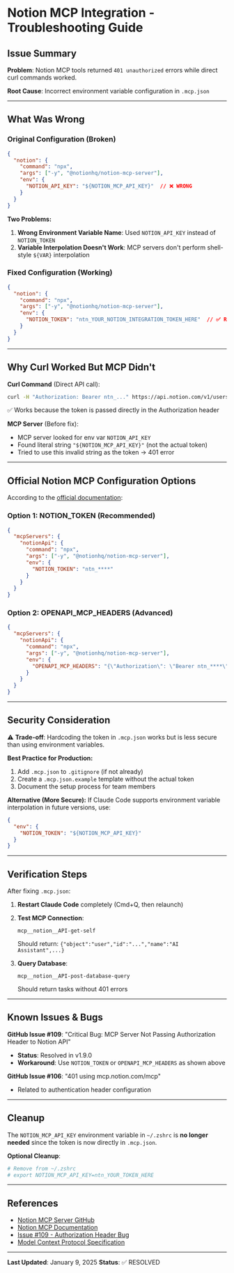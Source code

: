 # Notion MCP Integration - Troubleshooting Guide

## Issue Summary

**Problem**: Notion MCP tools returned `401 unauthorized` errors while direct curl commands worked.

**Root Cause**: Incorrect environment variable configuration in `.mcp.json`

---

## What Was Wrong

### Original Configuration (Broken)
```json
{
  "notion": {
    "command": "npx",
    "args": ["-y", "@notionhq/notion-mcp-server"],
    "env": {
      "NOTION_API_KEY": "${NOTION_MCP_API_KEY}"  // ❌ WRONG
    }
  }
}
```

**Two Problems:**
1. **Wrong Environment Variable Name**: Used `NOTION_API_KEY` instead of `NOTION_TOKEN`
2. **Variable Interpolation Doesn't Work**: MCP servers don't perform shell-style `${VAR}` interpolation

### Fixed Configuration (Working)
```json
{
  "notion": {
    "command": "npx",
    "args": ["-y", "@notionhq/notion-mcp-server"],
    "env": {
      "NOTION_TOKEN": "ntn_YOUR_NOTION_INTEGRATION_TOKEN_HERE"  // ✅ Replace with your token
    }
  }
}
```

---

## Why Curl Worked But MCP Didn't

**Curl Command** (Direct API call):
```bash
curl -H "Authorization: Bearer ntn_..." https://api.notion.com/v1/users/me
```
✅ Works because the token is passed directly in the Authorization header

**MCP Server** (Before fix):
- MCP server looked for env var `NOTION_API_KEY`
- Found literal string `"${NOTION_MCP_API_KEY}"` (not the actual token)
- Tried to use this invalid string as the token → 401 error

---

## Official Notion MCP Configuration Options

According to the [official documentation](https://github.com/makenotion/notion-mcp-server):

### Option 1: NOTION_TOKEN (Recommended)
```json
{
  "mcpServers": {
    "notionApi": {
      "command": "npx",
      "args": ["-y", "@notionhq/notion-mcp-server"],
      "env": {
        "NOTION_TOKEN": "ntn_****"
      }
    }
  }
}
```

### Option 2: OPENAPI_MCP_HEADERS (Advanced)
```json
{
  "mcpServers": {
    "notionApi": {
      "command": "npx",
      "args": ["-y", "@notionhq/notion-mcp-server"],
      "env": {
        "OPENAPI_MCP_HEADERS": "{\"Authorization\": \"Bearer ntn_****\", \"Notion-Version\": \"2022-06-28\"}"
      }
    }
  }
}
```

---

## Security Consideration

⚠️ **Trade-off**: Hardcoding the token in `.mcp.json` works but is less secure than using environment variables.

**Best Practice for Production:**
1. Add `.mcp.json` to `.gitignore` (if not already)
2. Create a `.mcp.json.example` template without the actual token
3. Document the setup process for team members

**Alternative (More Secure):**
If Claude Code supports environment variable interpolation in future versions, use:
```json
{
  "env": {
    "NOTION_TOKEN": "${NOTION_MCP_API_KEY}"
  }
}
```

---

## Verification Steps

After fixing `.mcp.json`:

1. **Restart Claude Code** completely (Cmd+Q, then relaunch)
2. **Test MCP Connection**:
   ```
   mcp__notion__API-get-self
   ```
   Should return: `{"object":"user","id":"...","name":"AI Assistant",...}`

3. **Query Database**:
   ```
   mcp__notion__API-post-database-query
   ```
   Should return tasks without 401 errors

---

## Known Issues & Bugs

**GitHub Issue #109**: "Critical Bug: MCP Server Not Passing Authorization Header to Notion API"
- **Status**: Resolved in v1.9.0
- **Workaround**: Use `NOTION_TOKEN` or `OPENAPI_MCP_HEADERS` as shown above

**GitHub Issue #106**: "401 using mcp.notion.com/mcp"
- Related to authentication header configuration

---

## Cleanup

The `NOTION_MCP_API_KEY` environment variable in `~/.zshrc` is **no longer needed** since the token is now directly in `.mcp.json`.

**Optional Cleanup**:
```bash
# Remove from ~/.zshrc
# export NOTION_MCP_API_KEY=ntn_YOUR_TOKEN_HERE
```

---

## References

- [Notion MCP Server GitHub](https://github.com/makenotion/notion-mcp-server)
- [Notion MCP Documentation](https://developers.notion.com/docs/mcp)
- [Issue #109 - Authorization Header Bug](https://github.com/makenotion/notion-mcp-server/issues/109)
- [Model Context Protocol Specification](https://modelcontextprotocol.io/)

---

**Last Updated**: January 9, 2025
**Status**: ✅ RESOLVED
